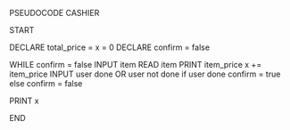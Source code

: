 PSEUDOCODE CASHIER

START

DECLARE total_price = x = 0
DECLARE confirm = false

WHILE confirm = false
	INPUT item
	READ item
	PRINT item_price
	x += item_price
	INPUT user done OR user not done
	if user done
		confirm = true
	else
		confirm = false

PRINT x

END

